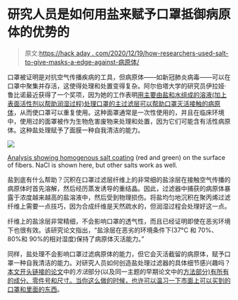 # 研究人员是如何用盐来赋予口罩抵御病原体的优势的

> 原文:[https://hack aday . com/2020/12/19/how-researchers-used-salt-to-give-masks-a-edge-against-病原体/](https://hackaday.com/2020/12/19/how-researchers-used-salt-to-give-masks-an-edge-against-pathogens/)

口罩被证明是对抗空气传播疾病的工具，但病原体——如新冠肺炎病毒——可以在口罩中聚集并存活，这使得处理和处置变得复杂。阿尔伯塔大学的研究员伊拉娅·鲁比诺最近获得了一个奖项，因为她的工作表明[用主要由盐和水组成的溶液(加上表面活性剂以帮助润湿过程)处理口罩的主过滤层可以帮助口罩灭活接触的病原体](https://www.nature.com/articles/s41598-020-70623-9)，从而使口罩可以重复使用。这种面罩通常是一次性使用的，并且在临床环境中，使用过的面罩被作为生物危害废物来处理和处置，因为它们可能含有活性病原体。这种盐处理赋予了面膜一种自我清洁的能力。

[![](../Images/9c2d793df6ba4279549b22ecccfff0f8.png)](https://hackaday.com/wp-content/uploads/2020/12/Homogenouus-NaCl-coating-on-fibers.png)

[Analysis showing homogenous salt coating](https://www.nature.com/articles/s41598-020-70623-9#Sec2) (red and green) on the surface of fibers. NaCl is shown here, but other salts work as well.

盐到底有什么帮助？沉积在口罩过滤层纤维上的非常细的盐涂层在接触空气传播的病原体时首先溶解，然后经历蒸发诱导的重结晶。因此，过滤器中捕获的病原体暴露于浓度越来越高的盐溶液中，然后受到物理损伤。将盐均匀地沉积在聚丙烯过滤纤维上需要一点技巧，因为合成纤维是天然疏水的，但润湿过程会处理好这一点。

纤维上的盐涂层非常精细，不会影响口罩的透气性，而且已经证明即使在恶劣环境下也很有效。该研究论文指出，“盐涂层在恶劣的环境条件下(37°C 和 70%、80%和 90%的相对湿度)保持了病原体灭活能力。”

同样，盐处理不会影响口罩过滤病原体的能力，但它会灭活截留的病原体，赋予口罩一种自我清洁的能力。对研究人员如何创造盐处理过滤器的具体细节感兴趣吗？[本文开头链接的论文](https://www.nature.com/articles/s41598-020-70623-9#Sec10)中的*方法*部分(以及同一主题的早期论文中的[方法部分)有所有的成分、零件号和尺寸。当你这么做的时候，也许](https://www.nature.com/articles/srep39956?#Sec8)[可以温习一下市面上可以买到的口罩和里面的东西](https://hackaday.com/2020/06/03/surviving-the-pandemic-as-a-hacker-peering-behind-the-mask/)。